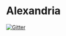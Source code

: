 # Alexandria

[![Gitter](https://badges.gitter.im/masterpoi/Alexandria.svg)](https://gitter.im/masterpoi/Alexandria?utm_source=badge&utm_medium=badge&utm_campaign=pr-badge&utm_content=badge)